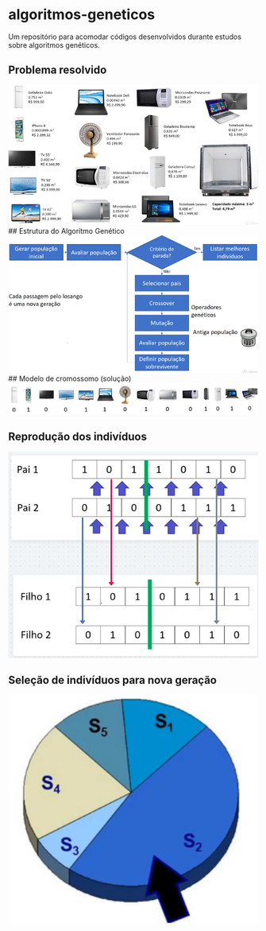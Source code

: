 # algoritmos-geneticos

Um repositório para acomodar códigos desenvolvidos durante estudos sobre algoritmos genéticos.

## Problema resolvido

<img src="https://github.com/bruiglesias/algoritmos-geneticos/blob/master/images/imagem01.png"  width="600" >
## Estrutura do Algorítmo Genético
<img src="https://github.com/bruiglesias/algoritmos-geneticos/blob/master/images/imagem02.png"  width="600" >
## Modelo de cromossomo (solução)
<img src="https://github.com/bruiglesias/algoritmos-geneticos/blob/master/images/imagem03.png"  width="600" >

## Reprodução dos indivíduos
<img src="https://github.com/bruiglesias/algoritmos-geneticos/blob/master/images/imagem04.png"  width="600" >

## Seleção de indivíduos para nova geração
<img src="https://github.com/bruiglesias/algoritmos-geneticos/blob/master/images/imagem05.png"  width="600" >
